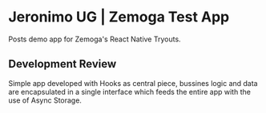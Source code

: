 # Jeronimo UG | Zemoga Test App
Posts demo app for Zemoga's React Native Tryouts.
## Development Review
Simple app developed with Hooks as central piece, bussines logic and data are encapsulated in a single interface which feeds the entire app with the use of Async Storage.